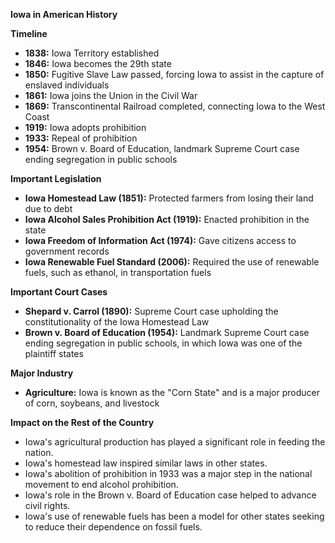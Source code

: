 **Iowa in American History**

**Timeline**

* **1838:** Iowa Territory established
* **1846:** Iowa becomes the 29th state
* **1850:** Fugitive Slave Law passed, forcing Iowa to assist in the capture of enslaved individuals
* **1861:** Iowa joins the Union in the Civil War
* **1869:** Transcontinental Railroad completed, connecting Iowa to the West Coast
* **1919:** Iowa adopts prohibition
* **1933:** Repeal of prohibition
* **1954:** Brown v. Board of Education, landmark Supreme Court case ending segregation in public schools

**Important Legislation**

* **Iowa Homestead Law (1851):** Protected farmers from losing their land due to debt
* **Iowa Alcohol Sales Prohibition Act (1919):** Enacted prohibition in the state
* **Iowa Freedom of Information Act (1974):** Gave citizens access to government records
* **Iowa Renewable Fuel Standard (2006):** Required the use of renewable fuels, such as ethanol, in transportation fuels

**Important Court Cases**

* **Shepard v. Carrol (1890):** Supreme Court case upholding the constitutionality of the Iowa Homestead Law
* **Brown v. Board of Education (1954):** Landmark Supreme Court case ending segregation in public schools, in which Iowa was one of the plaintiff states

**Major Industry**

* **Agriculture:** Iowa is known as the "Corn State" and is a major producer of corn, soybeans, and livestock

**Impact on the Rest of the Country**

* Iowa's agricultural production has played a significant role in feeding the nation.
* Iowa's homestead law inspired similar laws in other states.
* Iowa's abolition of prohibition in 1933 was a major step in the national movement to end alcohol prohibition.
* Iowa's role in the Brown v. Board of Education case helped to advance civil rights.
* Iowa's use of renewable fuels has been a model for other states seeking to reduce their dependence on fossil fuels.